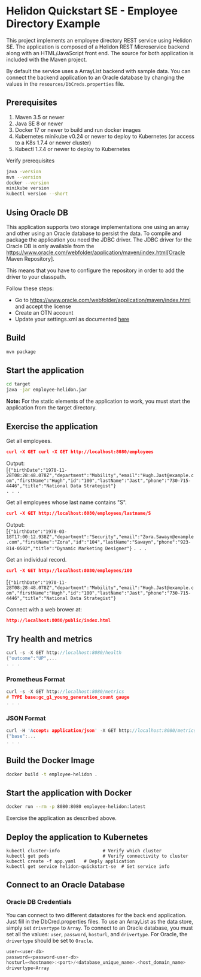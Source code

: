 
# Helidon Quickstart SE - Employee Directory Example

This project implements an employee directory REST service using Helidon SE. The application is composed of a Helidon REST Microservice backend along with an HTML/JavaScript front end. The source for both application is included with the Maven project.

By default the service uses a ArrayList backend with sample data. You can connect the backend application to an Oracle database by changing the values in the `resources/DbCreds.properties` file.

## Prerequisites

1. Maven 3.5 or newer
2. Java SE 8 or newer
3. Docker 17 or newer to build and run docker images
4. Kubernetes minikube v0.24 or newer to deploy to Kubernetes (or access to a K8s 1.7.4 or newer cluster)
5. Kubectl 1.7.4 or newer to deploy to Kubernetes

Verify prerequisites

```sh
java -version
mvn --version
docker --version
minikube version
kubectl version --short
```

## Using Oracle DB

This application supports two storage implementations one using an array and other using an Oracle database to persist the data. To compile and package the application you need the JDBC driver. The JDBC driver for the Oracle DB is only available from the
https://www.oracle.com/webfolder/application/maven/index.html[Oracle Maven Repository].

This means that you have to configure the repository in order to add the driver
 to your classpath.

Follow these steps:

- Go to https://www.oracle.com/webfolder/application/maven/index.html and
 accept the license
- Create an OTN account
- Update your settings.xml as documented [here](https://docs.oracle.com/middleware/1213/core/MAVEN/config_maven_repo.htm#MAVEN9016)

## Build

```sh
mvn package
```

## Start the application

```sh
cd target
java -jar employee-helidon.jar
```

**Note:** For the static elements of the application to work, you must start the application from the target directory.


## Exercise the application
Get all employees.
```json
curl -X GET curl -X GET http://localhost:8080/employees
```
Output:  
&lbrack;`{"birthDate":"1970-11-28T08:28:48.078Z","department":"Mobility","email":"Hugh.Jast@example.com","firstName":"Hugh","id":"100","lastName":"Jast","phone":"730-715-4446","title":"National Data Strategist"}`  
`. . .`

Get all employees whose last name contains "S".
```json
curl -X GET http://localhost:8080/employees/lastname/S
```
Output:  
&lbrack;`{"birthDate":"1978-03-18T17:00:12.938Z","department":"Security","email":"Zora.Sawayn@example.com","firstName":"Zora","id":"104","lastName":"Sawayn","phone":"923-814-0502","title":"Dynamic Marketing Designer"}`
`. . .`

Get an individual record.
```json
curl -X GET http://localhost:8080/employees/100
```
&lbrack;`{"birthDate":"1970-11-28T08:28:48.078Z","department":"Mobility","email":"Hugh.Jast@example.com","firstName":"Hugh","id":"100","lastName":"Jast","phone":"730-715-4446","title":"National Data Strategist"}`

Connect with a web brower at:
```json
http://localhost:8080/public/index.html
```


## Try health and metrics

```c
curl -s -X GET http://localhost:8080/health
{"outcome":"UP",...
. . .
```

### Prometheus Format

```c
curl -s -X GET http://localhost:8080/metrics
# TYPE base:gc_g1_young_generation_count gauge
. . .
```

### JSON Format
```c
curl -H 'Accept: application/json' -X GET http://localhost:8080/metrics
{"base":...
. . .
```

## Build the Docker Image

```sh
docker build -t employee-helidon .
```

## Start the application with Docker

```sh
docker run --rm -p 8080:8080 employee-helidon:latest
```

Exercise the application as described above.


## Deploy the application to Kubernetes

```
kubectl cluster-info                # Verify which cluster
kubectl get pods                    # Verify connectivity to cluster
kubectl create -f app.yaml   # Deply application
kubectl get service helidon-quickstart-se  # Get service info
```

## Connect to an Oracle Database

###  Oracle DB Credentials
You can connect to two different datastores for the back end application. Just fill in the DbCred.properties files. To use an ArrayList as the data store, simply set `drivertype` to `Array`. To connect to an Oracle database, you must set all the values: `user`, `password`, `hosturl`, and `drivertype`. For Oracle, the `drivertype` should be set to `Oracle`.
```c
user=<user-db>
password=<password-user-db>
hosturl=<hostname>:<port>/<database_unique_name>.<host_domain_name>
drivertype=Array
```
